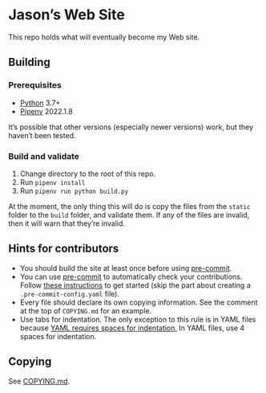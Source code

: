 <!--
SPDX-FileNotice: 🅭🄍1.0 This file was dedicated to the public domain using the CC0 1.0 Universal Public Domain Dedication <https://creativecommons.org/publicdomain/zero/1.0/>.
SPDX-FileContributor: Jason Yundt <swagfortress@gmail.com> (2021)
-->

# Jason’s Web Site

This repo holds what will eventually become my Web site.

## Building

### Prerequisites

- [Python](https://www.python.org/) 3.7+
- [Pipenv](https://pipenv.pypa.io/en/latest/) 2022.1.8

It’s possible that other versions (especially newer versions) work, but they
haven’t been tested.

### Build and validate

1. Change directory to the root of this repo.
2. Run `pipenv install`
3. Run `pipenv run python build.py`

At the moment, the only thing this will do is copy the files from the `static`
folder to the `build` folder, and validate them. If any of the files are
invalid, then it will warn that they’re invalid.

## Hints for contributors

- You should build the site at least once before using [pre-commit].
- You can use [pre-commit] to automatically check your contributions.
Follow [these instructions](https://pre-commit.com/#quick-start) to get started
(skip the part about creating a `.pre-commit-config.yaml` file).
- Every file should declare its own copying information. See the comment at the
top of `COPYING.md` for an example.
- Use tabs for indentation. The only exception to this rule is in YAML files
because [YAML requires spaces for
indentation.](https://yaml.org/spec/1.2.2/#61-indentation-spaces) In YAML
files, use 4 spaces for indentation.

## Copying

See [COPYING.md](./COPYING.md).

[pre-commit]: https://pre-commit.com/
